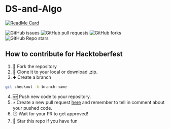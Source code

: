 # DS-and-Algo

[![ReadMe Card](https://github-readme-stats.vercel.app/api/pin/?username=chauhannaman98&repo=DS-and-Algo&theme=react)](https://github.com/chauhannaman98/DS-and-Algo)

![GitHub issues](https://img.shields.io/github/issues/chauhannaman98/DS-and-Algo) ![GitHub pull requests](https://img.shields.io/github/issues-pr/chauhannaman98/DS-and-Algo) ![GitHub forks](https://img.shields.io/github/forks/chauhannaman98/DS-and-Algo) ![GitHub Repo stars](https://img.shields.io/github/stars/chauhannaman98/DS-and-Algo)

## How to contribute for Hacktoberfest
1. :fork_and_knife: Fork the repository
2. :dancers: Clone it to your local or download .zip.
3. :heavy_plus_sign: Create a branch
```bash
git checkout -b branch-name
```
4. :new: Push new code to your repository.
5. :arrow_heading_up: Create a new pull request [here](https://github.com/chauhannaman98/DS-and-Algo/compare) and remember to tell in comment about your pushed code.
6. :clock3: Wait for your PR to get approved!
7. :star2: Star this repo if you have fun
